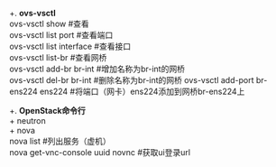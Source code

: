 +. **ovs-vsctl**  
ovs-vsctl show #查看  
ovs-vsctl list port #查看端口  
ovs-vsctl list interface #查看接口  
ovs-vsctl list-br #查看网桥  
ovs-vsctl add-br br-int #增加名称为br-int的网桥  
ovs-vsctl del-br br-int #删除名称为br-int的网桥 
ovs-vsctl add-port br-ens224 ens224 #将端口（网卡）ens224添加到网桥br-ens224上  

+.  **OpenStack命令行**   
    + neutron  
    + nova   
nova list  #列出服务（虚机）  
nova get-vnc-console uuid novnc #获取ui登录url  
